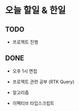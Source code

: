 # 오늘 할일 & 한일

## TODO

- 프로젝트 진행

## DONE

- 오후 1시 면접

- 프로젝트 관련 공부 (RTK Query)

- 알고리즘

- 이펙티브 타입스크립트

